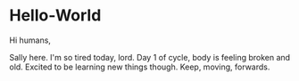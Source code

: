 # Hello-World

Hi humans, 

Sally here. I'm so tired today, lord. Day 1 of cycle, body is feeling broken and old. Excited to be learning new things though. Keep, moving, forwards.
